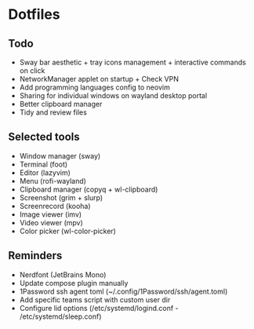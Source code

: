 # Dotfiles

## Todo

- Sway bar aesthetic + tray icons management + interactive commands on click
- NetworkManager applet on startup + Check VPN
- Add programming languages config to neovim
- Sharing for individual windows on wayland desktop portal
- Better clipboard manager
- Tidy and review files

## Selected tools

- Window manager (sway)
- Terminal (foot)
- Editor (lazyvim)
- Menu (rofi-wayland)
- Clipboard manager (copyq + wl-clipboard)
- Screenshot (grim + slurp)
- Screenrecord (kooha)
- Image viewer (imv)
- Video viewer (mpv)
- Color picker (wl-color-picker)

## Reminders

- Nerdfont (JetBrains Mono)
- Update compose plugin manually
- 1Password ssh agent toml (~/.config/1Password/ssh/agent.toml)
- Add specific teams script with custom user dir
- Configure lid options (/etc/systemd/logind.conf - /etc/systemd/sleep.conf)

